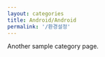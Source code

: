 ```yaml
---
layout: categories
title: Android/Android
permalink: '/환경설정'
---
```


Another sample category page.
